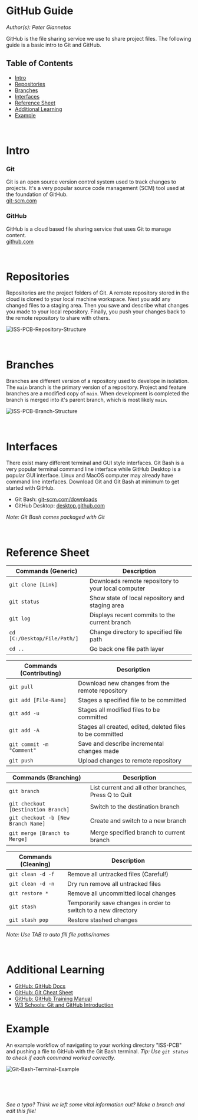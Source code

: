 # **GitHub Guide**

*Author(s): Peter Giannetos*

GitHub is the file sharing service we use to share project files. The following guide is a basic intro to Git and GitHub.

## Table of Contents

- [Intro](#intro)
- [Repositories](#repositories)
- [Branches](#branches)
- [Interfaces](#interfaces)
- [Reference Sheet](#reference-sheet)
- [Additional Learning](#additional-learning)
- [Example](#example)

<br/>

# **Intro**

### Git

Git is an open source version control system used to track changes to projects. It's a very popular source code management (SCM) tool used at the foundation of GitHub.<br/>
[git-scm.com](https://git-scm.com/)

### GitHub

GitHub is a cloud based file sharing service that uses Git to manage content.<br/>
[github.com](https://github.com/)

<br/>

# **Repositories**

Repositories are the project folders of Git. A remote repository stored in the cloud is cloned to your local machine workspace. Next you add any changed files to a staging area. Then you save and describe what changes you made to your local repository. Finally, you push your changes back to the remote repository to share with others.

![ISS-PCB-Repository-Structure](/images/ISS-PCB-Contributing-Repository-Structure.png)

<br/>

# **Branches**

Branches are different version of a repository used to develope in isolation. The `main` branch is the primary version of a repository. Project and feature branches are a modified copy of `main`. When development is completed the branch is merged into it's parent branch, which is most likely `main`.

![ISS-PCB-Branch-Structure](/images/ISS-PCB-Contributing-Branch-Structure.png)

<br/>

# **Interfaces**

There exist many different terminal and GUI style interfaces. Git Bash is a very popular terminal command line interface while GitHub Desktop is a popular GUI interface. Linux and MacOS computer may already have command line interfaces. Download Git and Git Bash at minimum to get started with GitHub.

- Git Bash: [git-scm.com/downloads](https://git-scm.com/downloads)
- GitHub Desktop: [desktop.github.com](https://desktop.github.com/)

*Note: Git Bash comes packaged with Git*

<br/>

# **Reference Sheet**

| Commands (Generic)           | Description                                        |
| ---------------------------- | -------------------------------------------------- |
| `git clone [Link]`           | Downloads remote repository to your local computer |
| `git status`                 | Show state of local repository and staging area    |
| `git log`                    | Displays recent commits to the current branch      |
| `cd [C:/Desktop/File/Path/]` | Change directory to specified file path            |
| `cd ..`                      | Go back one file path layer                        |

| Commands (Contributing)   | Description                                              |
| ------------------------- | -------------------------------------------------------- |
| `git pull`                | Download new changes from the remote repository          |
| `git add [File-Name]`     | Stages a specified file to be committed                  |
| `git add -u`              | Stages all modified files to be committed                |
| `git add -A`              | Stages all created, edited, deleted files to be committed |
| `git commit -m "Comment"` | Save and describe incremental changes made               |
| `git push`                | Upload changes to remote repository                      |

| Commands (Branching)                | Description                                          |
| ----------------------------------- | ---------------------------------------------------- |
| `git branch`                        | List current and all other branches, Press Q to Quit |
| `git checkout [Destination Branch]` | Switch to the destination branch                     |
| `git checkout -b [New Branch Name]` | Create and switch to a new branch                    |
| `git merge [Branch to Merge]`       | Merge specified branch to current branch             |

| Commands (Cleaning) | Description                                                    |
| ------------------- | -------------------------------------------------------------- |
| `git clean -d -f`   | Remove all untracked files (Careful!)                          |
| `git clean -d -n`   | Dry run remove all untracked files                             |
| `git restore *`     | Remove all uncommitted local changes                           |
| `git stash`         | Temporarily save changes in order to switch to a new directory |
| `git stash pop`     | Restore stashed changes                                       |

*Note: Use TAB to auto fill file paths/names*

<br/>

# **Additional Learning**

- [GitHub: GitHub Docs](https://docs.github.com/en)
- [GitHub: Git Cheat Sheet](https://training.github.com/downloads/github-git-cheat-sheet/)
- [GitHub: GitHub Training Manual](https://githubtraining.github.io/training-manual/#/01_getting_ready_for_class)
- [W3 Schools: Git and GitHub Introduction](https://www.w3schools.com/git/git_intro.asp?remote=github)

# **Example**

An example workflow of navigating to your working directory "ISS-PCB" and pushing a file to GitHub with the Git Bash terminal. *Tip: Use `git status` to check if each command worked correctly.*

![Git-Bash-Terminal-Example](/images/ISS-PCB-GitHub-Git-Bash-Terminal-Example.png)

<br/><br/><br/>

*See a typo? Think we left some vital information out? Make a branch and edit this file!*
